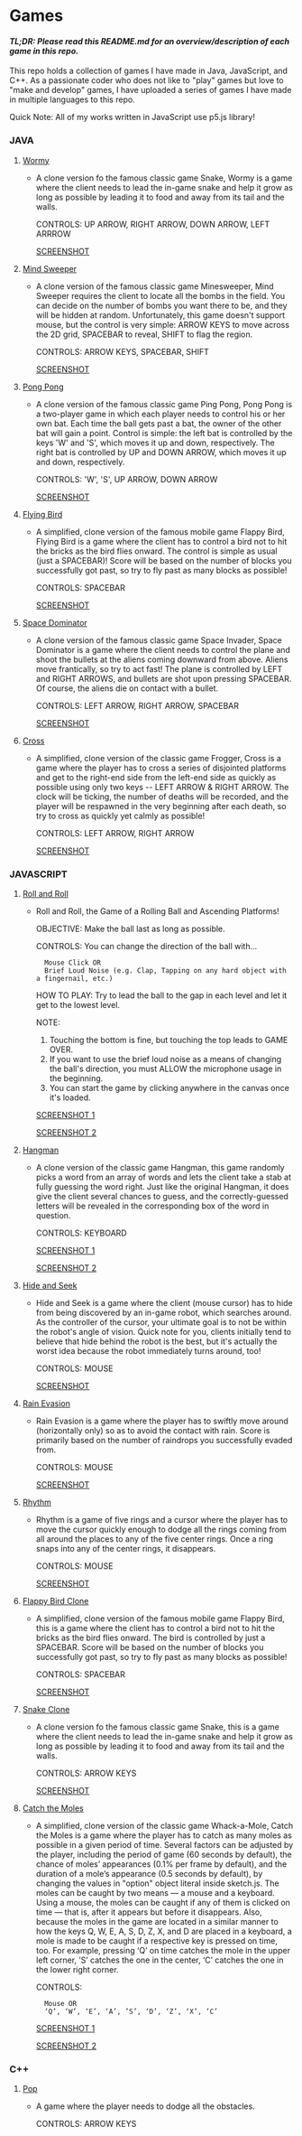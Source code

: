 # Games
#### *TL;DR: Please read this README.md for an overview/description of each game in this repo.*

This repo holds a collection of games I have made in Java, JavaScript, and C++.  As a passionate coder who does not like to "play" games but love to "make and develop" games, I have uploaded a series of games I have made in multiple languages to this repo.

Quick Note: All of my works written in JavaScript use p5.js library!

### JAVA
1. [Wormy](https://github.com/joos2010kj/Games/tree/master/Java/Wormy)
    - A clone version fo the famous classic game Snake, Wormy is a game where the client needs to lead the in-game snake and help it grow as long as possible by leading it to food and away from its tail and the walls.
    
      CONTROLS: UP ARROW, RIGHT ARROW, DOWN ARROW, LEFT ARRROW
    
      [SCREENSHOT](https://github.com/joos2010kj/Games/blob/master/Java/Wormy/Screen%20Shot/SS.png)
    
2. [Mind Sweeper](https://github.com/joos2010kj/Games/tree/master/Java/Mind%20Sweeper)
    - A clone version of the famous classic game Minesweeper, Mind Sweeper requires the client to locate all the bombs in the field.  You can decide on the number of bombs you want there to be, and they will be hidden at random. Unfortunately, this game doesn't support mouse, but the control is very simple: ARROW KEYS to move across the 2D grid, SPACEBAR to reveal, SHIFT to flag the region.  
      
      CONTROLS: ARROW KEYS, SPACEBAR, SHIFT
      
      [SCREENSHOT](https://github.com/joos2010kj/Games/blob/master/Java/Mind%20Sweeper/Screen%20Shot/SS.png)

3. [Pong Pong](https://github.com/joos2010kj/Games/tree/master/Java/Pong%20Pong)
    - A clone version of the famous classic game Ping Pong, Pong Pong is a two-player game in which each player needs to control his or her own bat.  Each time the ball gets past a bat, the owner of the other bat will gain a point. Control is simple: the left bat is controlled by the keys 'W' and 'S', which moves it up and down, respectively.  The right bat is controlled by UP and DOWN ARROW, which moves it up and down, respectively.
    
      CONTROLS: 'W', 'S', UP ARROW, DOWN ARROW
      
      [SCREENSHOT](https://github.com/joos2010kj/Games/blob/master/Java/Pong%20Pong/Screen%20Shot/SS.png)
      
4. [Flying Bird](https://github.com/joos2010kj/Games/tree/master/Java/Flying%20Bird)
    - A simplified, clone version of the famous mobile game Flappy Bird, Flying Bird is a game where the client has to control a bird not to hit the bricks as the bird flies onward. The control is simple as usual (just a SPACEBAR)! Score will be based on the number of blocks you successfully got past, so try to fly past as many blocks as possible!
    
        CONTROLS: SPACEBAR
    
        [SCREENSHOT](https://github.com/joos2010kj/Games/blob/master/Java/Flying%20Bird/Screen%20Shot/SS.png)
      
5. [Space Dominator](https://github.com/joos2010kj/Games/tree/master/Java/Space%20Dominator)
    - A clone version of the famous classic game Space Invader, Space Dominator is a game where the client needs to control the plane and shoot the bullets at the aliens coming downward from above. Aliens move frantically, so try to act fast! The plane is controlled by LEFT and RIGHT ARROWS, and bullets are shot upon pressing SPACEBAR. Of course, the aliens die on contact with a bullet.
    
      CONTROLS: LEFT ARROW, RIGHT ARROW, SPACEBAR
      
      [SCREENSHOT](https://github.com/joos2010kj/Games/blob/master/Java/Space%20Dominator/Screen%20Shot/SS.png)

6. [Cross](https://github.com/joos2010kj/Games/tree/master/Java)
    - A simplified, clone version of the classic game Frogger, Cross is a game where the player has to cross a series of disjointed platforms and get to the right-end side from the left-end side as quickly as possible using only two keys -- LEFT ARROW & RIGHT ARROW.  The clock will be ticking, the number of deaths will be recorded, and the player will be respawned in the very beginning after each death, so try to cross as quickly yet calmly as possible!
    
      CONTROLS: LEFT ARROW, RIGHT ARROW
    
      [SCREENSHOT](https://github.com/joos2010kj/Games/blob/master/Java/Cross/Screen%20Shot/SS.png)
    
### JAVASCRIPT

1. [Roll and Roll](https://github.com/joos2010kj/Games/tree/master/JavaScript/Roll%20and%20Roll)
    - Roll and Roll, the Game of a Rolling Ball and Ascending Platforms!

        OBJECTIVE: Make the ball last as long as possible.

        CONTROLS: You can change the direction of the ball with...

            Mouse Click OR
            Brief Loud Noise (e.g. Clap, Tapping on any hard object with a fingernail, etc.)
    
        HOW TO PLAY: Try to lead the ball to the gap in each level and let it get to the lowest level.

        NOTE:
        1) Touching the bottom is fine, but touching the top leads to GAME OVER.
        2) If you want to use the brief loud noise as a means of changing the ball's direction, you must ALLOW the microphone usage in the beginning.
        3) You can start the game by clicking anywhere in the canvas once it's loaded.
       
        [SCREENSHOT 1](https://github.com/joos2010kj/Games/blob/master/JavaScript/Roll%20and%20Roll/Screen%20Shot/SS1.png)
        
        [SCREENSHOT 2](https://github.com/joos2010kj/Games/blob/master/JavaScript/Roll%20and%20Roll/Screen%20Shot/SS2.png)
        
2. [Hangman](https://github.com/joos2010kj/Games/tree/master/JavaScript/Hangman)
    - A clone version of the classic game Hangman, this game randomly picks a word from an array of words and lets the client take a stab at fully guessing the word right.  Just like the original Hangman, it does give the client several chances to guess, and the correctly-guessed letters will be revealed in the corresponding box of the word in question.
    
        CONTROLS: KEYBOARD
        
        [SCREENSHOT 1](https://github.com/joos2010kj/Games/blob/master/JavaScript/Hangman/Screen%20Shot/SS1.png)
        
        [SCREENSHOT 2](https://github.com/joos2010kj/Games/blob/master/JavaScript/Hangman/Screen%20Shot/SS2.png)

3. [Hide and Seek](https://github.com/joos2010kj/Games/tree/master/JavaScript/Hide%20and%20Seek)
    - Hide and Seek is a game where the client (mouse cursor) has to hide from being discovered by an in-game robot, which searches around.  As the controller of the cursor, your ultimate goal is to not be within the robot's angle of vision.  Quick note for you, clients initially tend to believe that hide behind the robot is the best, but it's actually the worst idea because the robot immediately turns around, too!
    
        CONTROLS: MOUSE
        
        [SCREENSHOT](https://github.com/joos2010kj/Games/blob/master/JavaScript/Hide%20and%20Seek/Screen%20Shot/SS.png)
        
4. [Rain Evasion](https://github.com/joos2010kj/Games/tree/master/JavaScript/Rain%20Evasion)
    - Rain Evasion is a game where the player has to swiftly move around (horizontally only) so as to avoid the contact with rain.  Score is primarily based on the number of raindrops you successfully evaded from.  
        
        CONTROLS: MOUSE
        
        [SCREENSHOT](https://github.com/joos2010kj/Games/blob/master/JavaScript/Rain%20Evasion/Screen%20Shot/SS.png)

5. [Rhythm](https://github.com/joos2010kj/Games/tree/master/JavaScript/Rhythm)
    - Rhythm is a game of five rings and a cursor where the player has to move the cursor quickly enough to dodge all the rings coming from all around the places to any of the five center rings.  Once a ring snaps into any of the center rings, it disappears.   
    
        CONTROLS: MOUSE
        
        [SCREENSHOT](https://github.com/joos2010kj/Games/blob/master/JavaScript/Rhythm/Screen%20Shot/SS.png)

6. [Flappy Bird Clone](https://github.com/joos2010kj/Games/tree/master/JavaScript/Flappy%20Bird)
    - A simplified, clone version of the famous mobile game Flappy Bird, this is a game where the client has to control a bird not to hit the bricks as the bird flies onward. The bird is controlled by just a SPACEBAR. Score will be based on the number of blocks you successfully got past, so try to fly past as many blocks as possible!
      
      CONTROLS: SPACEBAR
      
      [SCREENSHOT](https://github.com/joos2010kj/Games/blob/master/Java/Flying%20Bird/Screen%20Shot/SS.png)
      
7. [Snake Clone](https://github.com/joos2010kj/Games/tree/master/JavaScript/Snake%20(Incomplete))
    - A clone version fo the famous classic game Snake, this is a game where the client needs to lead the in-game snake and help it grow as long as possible by leading it to food and away from its tail and the walls.
    
        CONTROLS: ARROW KEYS
        
        [SCREENSHOT](https://github.com/joos2010kj/Games/blob/master/JavaScript/Snake%20(Incomplete)/Screen%20Shot/SS.png)
        
8. [Catch the Moles](https://github.com/joos2010kj/Games/tree/master/JavaScript/Catch%20the%20Moles)

    - A simplified, clone version of the classic game Whack-a-Mole, Catch the Moles is a game where the player has to catch as many moles as possible in a given period of time.  Several factors can be adjusted by the player, including the period of game (60 seconds by default), the chance of moles’ appearances (0.1% per frame by default), and the duration of a mole’s appearance (0.5 seconds by default),  by changing the values in "option" object literal inside sketch.js.  The moles can be caught by two means — a mouse and a keyboard.  Using a mouse, the moles can be caught if any of them is clicked on time — that is, after it appears but before it disappears.  Also, because the moles in the game are located in a similar manner to how the keys Q, W, E, A, S, D, Z, X, and D are placed in a keyboard, a mole is made to be caught if a respective key is pressed on time, too.  For example, pressing ‘Q’ on time catches the mole in the upper left corner, ’S’ catches the one in the center, ‘C’ catches the one in the lower right corner.
        
        CONTROLS: 
        
            Mouse OR
            ‘Q’, ‘W’, ‘E’, ‘A’, ’S’, ‘D’, ‘Z’, ‘X’, ‘C’

        [SCREENSHOT 1](https://github.com/joos2010kj/Games/blob/master/JavaScript/Catch%20the%20Moles/Screen%20Shot/SS1.png)
    
        [SCREENSHOT 2](https://github.com/joos2010kj/Games/blob/master/JavaScript/Catch%20the%20Moles/Screen%20Shot/SS2.png)
        
### C++

1. [Pop](https://github.com/joos2010kj/Games/tree/master/C%2B%2B/Pop)
    - A game where the player needs to dodge all the obstacles.
    
        CONTROLS: ARROW KEYS
